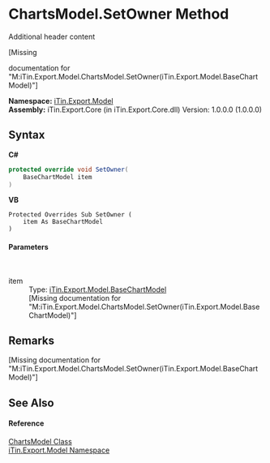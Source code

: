 # ChartsModel.SetOwner Method 
Additional header content 

\[Missing <summary> documentation for "M:iTin.Export.Model.ChartsModel.SetOwner(iTin.Export.Model.BaseChartModel)"\]

**Namespace:**&nbsp;<a href="N_iTin_Export_Model">iTin.Export.Model</a><br />**Assembly:**&nbsp;iTin.Export.Core (in iTin.Export.Core.dll) Version: 1.0.0.0 (1.0.0.0)

## Syntax

**C#**<br />
``` C#
protected override void SetOwner(
	BaseChartModel item
)
```

**VB**<br />
``` VB
Protected Overrides Sub SetOwner ( 
	item As BaseChartModel
)
```


#### Parameters
&nbsp;<dl><dt>item</dt><dd>Type: <a href="T_iTin_Export_Model_BaseChartModel">iTin.Export.Model.BaseChartModel</a><br />\[Missing <param name="item"/> documentation for "M:iTin.Export.Model.ChartsModel.SetOwner(iTin.Export.Model.BaseChartModel)"\]</dd></dl>

## Remarks
\[Missing <remarks> documentation for "M:iTin.Export.Model.ChartsModel.SetOwner(iTin.Export.Model.BaseChartModel)"\]

## See Also


#### Reference
<a href="T_iTin_Export_Model_ChartsModel">ChartsModel Class</a><br /><a href="N_iTin_Export_Model">iTin.Export.Model Namespace</a><br />